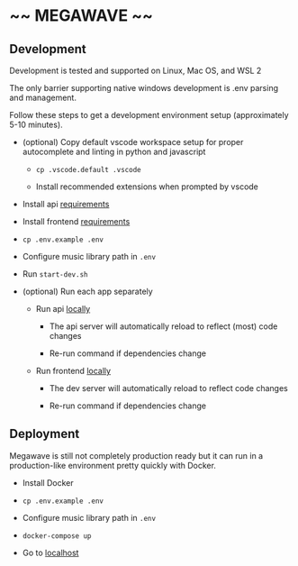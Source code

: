 # ~~ MEGAWAVE ~~

## Development

Development is tested and supported on Linux, Mac OS, and WSL 2

The only barrier supporting native windows development is .env parsing and management.

Follow these steps to get a development environment setup (approximately 5-10 minutes).

- (optional) Copy default vscode workspace setup for proper autocomplete and linting in python and javascript

  - `cp .vscode.default .vscode`

  - Install recommended extensions when prompted by vscode

- Install api [requirements](./packages/api/README.md#requirements)

- Install frontend [requirements](./packages/web/README.md#requirements)

- `cp .env.example .env`

- Configure music library path in `.env`

- Run `start-dev.sh`

- (optional) Run each app separately

  - Run api [locally](./packages/api/README.md#setup)

    - The api server will automatically reload to reflect (most) code changes

    - Re-run command if dependencies change

  - Run frontend [locally](./packages/web/README.md#npm-start)

    - The dev server will automatically reload to reflect code changes

    - Re-run command if dependencies change

## Deployment

Megawave is still not completely production ready but it can run in a production-like environment pretty quickly with Docker.

- Install Docker

- `cp .env.example .env`

- Configure music library path in `.env`

- `docker-compose up`

- Go to [localhost](http://localhost)
